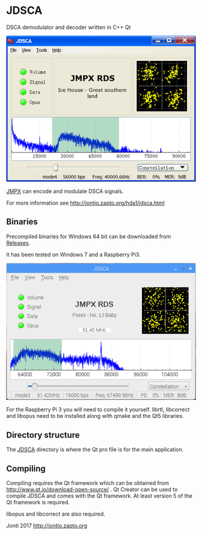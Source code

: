 # JDSCA
DSCA demodulator and decoder written in C++ Qt

![](images/JDSCA.png)

[JMPX] can encode and modulate DSCA signals.

For more information see http://jontio.zapto.org/hda1/jdsca.html

## Binaries

Precompiled binaries for Windows 64 bit can be downloaded from [Releases].

It has been tested on Windows 7 and a Raspberry Pi3.

![](images/JDSCA-on-a-pi3.png)

For the Raspberry Pi 3 you will need to compile it yourself. librtl, libcorrect and libopus need to be installed along with qmake and the Qt5 libraries.

## Directory structure

The [JDSCA](JDSCA) directory is where the Qt pro file is for the main application.

## Compiling

Compiling requires the Qt framework which can be obtained from http://www.qt.io/download-open-source/ . Qt Creator can be used to compile JDSCA and comes with the Qt framework. At least version 5 of the Qt framework is required.

libopus and libcorrect are also required.

Jonti 2017
http://jontio.zapto.org

[OQPSK]: https://en.wikipedia.org/wiki/Phase-shift_keying#Offset_QPSK_.28OQPSK.29
[GMSK]: https://en.wikipedia.org/wiki/Minimum-shift_keying#Gaussian_minimum-shift_keying
[BPSK]: https://en.wikipedia.org/wiki/Phase-shift_keying#Binary_phase-shift_keying_.28BPSK.29
[UDP]: https://en.wikipedia.org/wiki/User_Datagram_Protocol
[SSB]: https://en.wikipedia.org/wiki/Single-sideband_modulation
[Arduino]: https://www.arduino.cc/
[Varicode]: https://en.wikipedia.org/wiki/Varicode
[Spectrum Lab]: http://www.qsl.net/dl4yhf/spectra1.html
[JMSK]: https://github.com/jontio/JMSK
[RTL-SDR]: http://www.rtl-sdr.com/about-rtl-sdr/
[Releases]: https://github.com/jontio/JDSCA/releases
[JMPX]: https://github.com/jontio/JMPX
